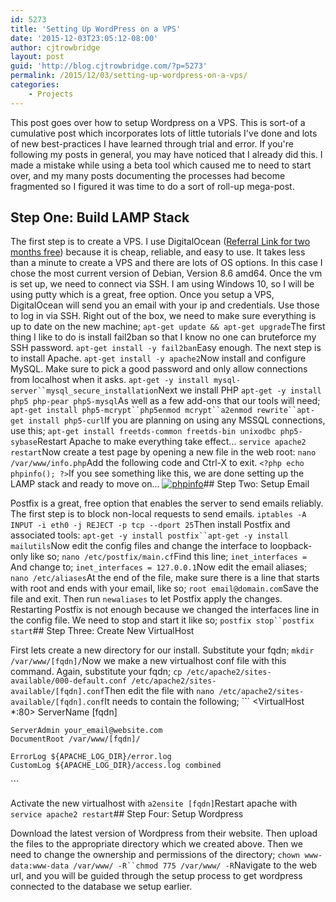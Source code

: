 ```yaml
---
id: 5273
title: 'Setting Up WordPress on a VPS'
date: '2015-12-03T23:05:12-08:00'
author: cjtrowbridge
layout: post
guid: 'http://blog.cjtrowbridge.com/?p=5273'
permalink: /2015/12/03/setting-up-wordpress-on-a-vps/
categories:
    - Projects
---
```


This post goes over how to setup Wordpress on a VPS. This is sort-of a cumulative post which incorporates lots of little tutorials I've done and lots of new best-practices I have learned through trial and error. If you're following my posts in general, you may have noticed that I already did this. I made a mistake while using a beta tool which caused me to need to start over, and my many posts documenting the processes had become fragmented so I figured it was time to do a sort of roll-up mega-post.

## Step One: Build LAMP Stack

The first step is to create a VPS. I use DigitalOcean ([Referral Link for two months free](https://www.digitalocean.com/?refcode=ecb56e953504)) because it is cheap, reliable, and easy to use. It takes less than a minute to create a VPS and there are lots of OS options. In this case I chose the most current version of Debian, Version 8.6 amd64. Once the vm is set up, we need to connect via SSH. I am using Windows 10, so I will be using putty which is a great, free option. Once you setup a VPS, DigitalOcean will send you an email with your ip and credentials. Use those to log in via SSH. Right out of the box, we need to make sure everything is up to date on the new machine; `apt-get update && apt-get upgrade`The first thing I like to do is install fail2ban so that I know no one can bruteforce my SSH password. `apt-get install -y fail2ban`Easy enough. The next step is to install Apache. `apt-get install -y apache2`Now install and configure MySQL. Make sure to pick a good password and only allow connections from localhost when it asks. `apt-get -y install mysql-server``mysql_secure_installation`Next we install PHP `apt-get -y install php5 php-pear php5-mysql`As well as a few add-ons that our tools will need; `apt-get install php5-mcrypt``php5enmod mcrypt``a2enmod rewrite``apt-get install php5-curl`If you are planning on using any MSSQL connections, use this; `apt-get install freetds-common freetds-bin unixodbc php5-sybase`Restart Apache to make everything take effect... `service apache2 restart`Now create a test page by opening a new file in the web root: `nano /var/www/info.php`Add the following code and Ctrl-X to exit. `<?php echo phpinfo(); ?>`If you see something like this, we are done setting up the LAMP stack and ready to move on... [![phpinfo](http://blog.cjtrowbridge.com/wp-content/uploads/2015/10/phpinfo.png)](http://blog.cjtrowbridge.com/wp-content/uploads/2015/10/phpinfo.png)## Step Two: Setup Email

Postfix is a great, free option that enables the server to send emails reliably. The first step is to block non-local requests to send emails. `iptables -A INPUT -i eth0 -j REJECT -p tcp --dport 25`Then install Postfix and associated tools: `apt-get -y install postfix``apt-get -y install mailutils`Now edit the config files and change the interface to loopback-only like so; `nano /etc/postfix/main.cf`Find this line; `inet_interfaces = `And change to; `inet_interfaces = 127.0.0.1`Now edit the email aliases; `nano /etc/aliases`At the end of the file, make sure there is a line that starts with root and ends with your email, like so; `root email@domain.com`Save the file and exit. Then run `newaliases` to let Postfix apply the changes. Restarting Postfix is not enough because we changed the interfaces line in the config file. We need to stop and start it like so; `postfix stop``postfix start`## Step Three: Create New VirtualHost

First lets create a new directory for our install. Substitute your fqdn; `mkdir /var/www/[fqdn]/`Now we make a new virtualhost conf file with this command. Again, substitute your fqdn; `cp /etc/apache2/sites-available/000-default.conf /etc/apache2/sites-available/[fqdn].conf`Then edit the file with `nano /etc/apache2/sites-available/[fqdn].conf`It needs to contain the following; ```
<VirtualHost *:80>
	ServerName [fqdn]

	ServerAdmin your_email@website.com
	DocumentRoot /var/www/[fqdn]/

	ErrorLog ${APACHE_LOG_DIR}/error.log
	CustomLog ${APACHE_LOG_DIR}/access.log combined
</VirtualHost>
```

Activate the new virtualhost with `a2ensite [fqdn]`Restart apache with `service apache2 restart`## Step Four: Setup Wordpress

Download the latest version of Wordpress from their website. Then upload the files to the appropriate directory which we created above. Then we need to change the ownership and permissions of the directory; `chown www-data:www-data /var/www/ -R``chmod 775 /var/www/ -R`Navigate to the web url, and you will be guided through the setup process to get wordpress connected to the database we setup earlier.